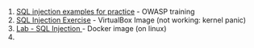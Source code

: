 1. [SQL injection examples for practice](https://thehackerish.com/sql-injection-examples-for-practice/)  - OWASP training 
2. [SQL Injection Exercise](https://research.cs.wisc.edu/mist/SoftwareSecurityCourse/Exercises/3.8.1_SQL_Injection_Exercise.html) - VirtualBox Image (not working: kernel panic)
3. [Lab - SQL Injection ](http://sweet.ua.pt/jpbarraca/course/sio-2122/lab-sql-injection/) - Docker image (on linux)
4. 